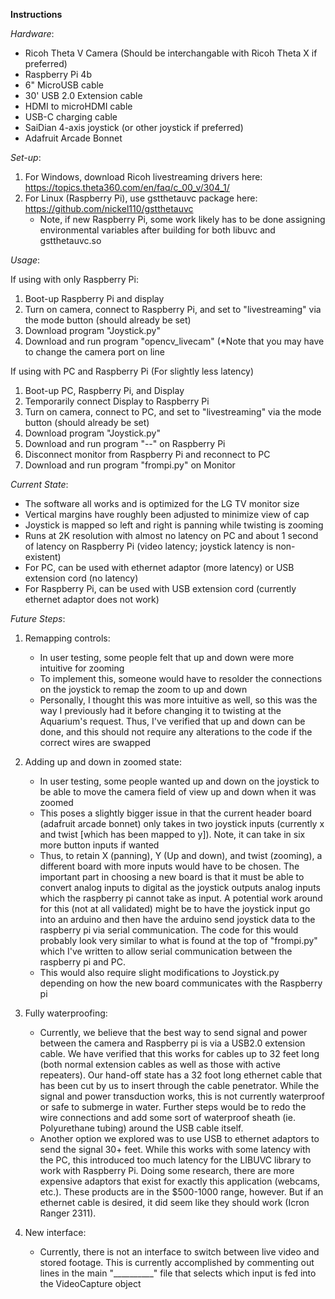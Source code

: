 __Instructions__

*Hardware*:
- Ricoh Theta V Camera (Should be interchangable with Ricoh Theta X if preferred)
- Raspberry Pi 4b
- 6" MicroUSB cable
- 30' USB 2.0 Extension cable
- HDMI to microHDMI cable
- USB-C charging cable
- SaiDian 4-axis joystick (or other joystick if preferred)
- Adafruit Arcade Bonnet


*Set-up*:
1. For Windows, download Ricoh livestreaming drivers here: https://topics.theta360.com/en/faq/c_00_v/304_1/
2. For Linux (Raspberry Pi), use gstthetauvc package here: https://github.com/nickel110/gstthetauvc
    - Note, if new Raspberry Pi, some work likely has to be done assigning environmental variables after building for both libuvc and gstthetauvc.so

*Usage*:

If using with only Raspberry Pi:
1. Boot-up Raspberry Pi and display
2. Turn on camera, connect to Raspberry Pi, and set to "livestreaming" via the mode button (should already be set)
3. Download program "Joystick.py"
4. Download and run program "opencv_livecam" (*Note that you may have to change the camera port on line 

If using with PC and Raspberry Pi (For slightly less latency)
1. Boot-up PC, Raspberry Pi, and Display
2. Temporarily connect Display to Raspberry Pi
3. Turn on camera, connect to PC, and set to "livestreaming" via the mode button (should already be set)
4. Download program "Joystick.py"
5. Download and run program "--" on Raspberry Pi
6. Disconnect monitor from Raspberry Pi and reconnect to PC
7. Download and run program "frompi.py" on Monitor

*Current State*:
- The software all works and is optimized for the LG TV monitor size
- Vertical margins have roughly been adjusted to minimize view of cap
- Joystick is mapped so left and right is panning while twisting is zooming
- Runs at 2K resolution with almost no latency on PC and about 1 second of latency on Raspberry Pi (video latency; joystick latency is non-existent)
- For PC, can be used with ethernet adaptor (more latency) or USB extension cord (no latency)
- For Raspberry Pi, can be used with USB extension cord (currently ethernet adaptor does not work)

*Future Steps*:
1. Remapping controls:
   - In user testing, some people felt that up and down were more intuitive for zooming
   - To implement this, someone would have to resolder the connections on the joystick to remap the zoom to up and down
   - Personally, I thought this was more intuitive as well, so this was the way I previously had it before changing it to twisting at the Aquarium's request. Thus, I've verified that up and down can be done, and this should not require any alterations to the code if the correct wires are swapped
  
2. Adding up and down in zoomed state:
   - In user testing, some people wanted up and down on the joystick to be able to move the camera field of view up and down when it was zoomed
   - This poses a slightly bigger issue in that the current header board (adafruit arcade bonnet) only takes in two joystick inputs (currently x and twist [which has been mapped to y]). Note, it can take in six more button inputs if wanted
   - Thus, to retain X (panning), Y (Up and down), and twist (zooming), a different board with more inputs would have to be chosen. The important part in choosing a new board is that it must be able to convert analog inputs to digital as the joystick outputs analog inputs which the raspberry pi cannot take as input. A potential work around for this (not at all validated) might be to have the joystick input go into an arduino and then have the arduino send joystick data to the raspberry pi via serial communication. The code for this would probably look very similar to what is found at the top of "frompi.py" which I've written to allow serial communication between the raspberry pi and PC.
   - This would also require slight modifications to Joystick.py depending on how the new board communicates with the Raspberry pi
  
3. Fully waterproofing:
   - Currently, we believe that the best way to send signal and power between the camera and Raspberry pi is via a USB2.0 extension cable. We have verified that this works for cables up to 32 feet long (both normal extension cables as well as those with active repeaters). Our hand-off state has a 32 foot long ethernet cable that has been cut by us to insert through the cable penetrator. While the signal and power transduction works, this is not currently waterproof or safe to submerge in water. Further steps would be to redo the wire connections and add some sort of waterproof sheath (ie. Polyurethane tubing) around the USB cable itself.
   - Another option we explored was to use USB to ethernet adaptors to send the signal 30+ feet. While this works with some latency with the PC, this introduced too much latency for the LIBUVC library to work with Raspberry Pi. Doing some research, there are more expensive adaptors that exist for exactly this application (webcams, etc.). These products are in the $500-1000 range, however. But if an ethernet cable is desired, it did seem like they should work (Icron Ranger 2311).
  
4. New interface:
   - Currently, there is not an interface to switch between live video and stored footage. This is currently accomplished by commenting out lines in the main "__________" file that selects which input is fed into the VideoCapture object 
